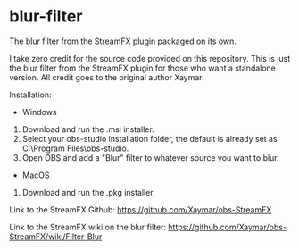 # blur-filter
The blur filter from the StreamFX plugin packaged on its own.

I take zero credit for the source code provided on this repository. This is just the blur filter from the StreamFX plugin for
those who want a standalone version. All credit goes to the original author Xaymar.

Installation:

* Windows
1) Download and run the .msi installer.
2) Select your obs-studio installation folder, the default is already set as C:\Program Files\obs-studio.
3) Open OBS and add a "Blur" filter to whatever source you want to blur.

* MacOS
1) Download and run the .pkg installer.

Link to the StreamFX Github: https://github.com/Xaymar/obs-StreamFX

Link to the StreamFX wiki on the blur filter: https://github.com/Xaymar/obs-StreamFX/wiki/Filter-Blur
